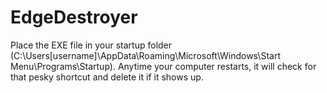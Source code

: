 # EdgeDestroyer
Place the EXE file in your startup folder (C:\Users\[username]\AppData\Roaming\Microsoft\Windows\Start Menu\Programs\Startup). Anytime your computer restarts, it will check for that pesky shortcut and delete it if it shows up.
